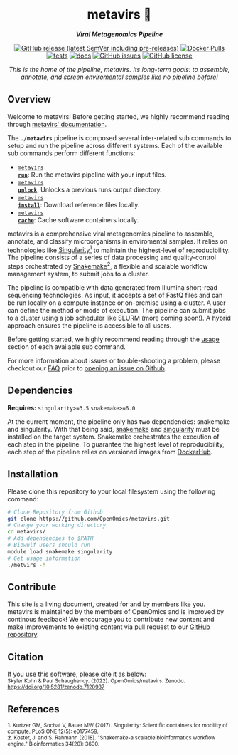 <div align="center">
   
  <h1>metavirs 🔬</h1>
  
  **_Viral Metagenomics Pipeline_**

  [![GitHub release (latest SemVer including pre-releases)](https://img.shields.io/github/v/release/OpenOmics/metavirs?color=blue&include_prereleases)](https://github.com/OpenOmics/metavirs/releases) [![Docker Pulls](https://img.shields.io/docker/pulls/skchronicles/metavirs)](https://hub.docker.com/repository/docker/skchronicles/metavirs) [![tests](https://github.com/OpenOmics/metavirs/workflows/tests/badge.svg)](https://github.com/OpenOmics/metavirs/actions/workflows/main.yaml) [![docs](https://github.com/OpenOmics/metavirs/workflows/docs/badge.svg)](https://github.com/OpenOmics/metavirs/actions/workflows/docs.yml) [![GitHub issues](https://img.shields.io/github/issues/OpenOmics/metavirs?color=brightgreen)](https://github.com/OpenOmics/metavirs/issues)  [![GitHub license](https://img.shields.io/github/license/OpenOmics/metavirs)](https://github.com/OpenOmics/metavirs/blob/main/LICENSE)  
  
  <i>
    This is the home of the pipeline, metavirs. Its long-term goals: to assemble, annotate, and screen enviromental samples like no pipeline before!
  </i>
</div>

## Overview
Welcome to metavirs! Before getting started, we highly recommend reading through [metavirs' documentation](https://openomics.github.io/metavirs/).

The **`./metavirs`** pipeline is composed several inter-related sub commands to setup and run the pipeline across different systems. Each of the available sub commands perform different functions: 

 * [<code>metavirs <b>run</b></code>](https://openomics.github.io/metavirs/usage/run/): Run the metavirs pipeline with your input files.
 * [<code>metavirs <b>unlock</b></code>](https://openomics.github.io/metavirs/usage/unlock/): Unlocks a previous runs output directory.
 * [<code>metavirs <b>install</b></code>](https://openomics.github.io/metavirs/usage/install/): Download reference files locally.
 * [<code>metavirs <b>cache</b></code>](https://openomics.github.io/metavirs/usage/cache/): Cache software containers locally.


metavirs is a comprehensive viral metagenomics pipeline to assemble, annotate, and classify microorganisms in enviromental samples. It relies on technologies like [Singularity<sup>1</sup>](https://singularity.lbl.gov/) to maintain the highest-level of reproducibility. The pipeline consists of a series of data processing and quality-control steps orchestrated by [Snakemake<sup>2</sup>](https://snakemake.readthedocs.io/en/stable/), a flexible and scalable workflow management system, to submit jobs to a cluster.

The pipeline is compatible with data generated from Illumina short-read sequencing technologies. As input, it accepts a set of FastQ files and can be run locally on a compute instance or on-premise using a cluster. A user can define the method or mode of execution. The pipeline can submit jobs to a cluster using a job scheduler like SLURM (more coming soon!). A hybrid approach ensures the pipeline is accessible to all users.

Before getting started, we highly recommend reading through the [usage](https://openomics.github.io/metavirs/usage/run/) section of each available sub command.

For more information about issues or trouble-shooting a problem, please checkout our [FAQ](https://openomics.github.io/metavirs/faq/questions/) prior to [opening an issue on Github](https://github.com/OpenOmics/metavirs/issues).

## Dependencies
**Requires:** `singularity>=3.5`  `snakemake>=6.0` 

At the current moment, the pipeline only has two dependencies: snakemake and singularity. With that being said, [snakemake](https://snakemake.readthedocs.io/en/stable/getting_started/installation.html) and [singularity](https://singularity.lbl.gov/all-releases) must be installed on the target system. Snakemake orchestrates the execution of each step in the pipeline. To guarantee the highest level of reproducibility, each step of the pipeline relies on versioned images from [DockerHub](https://hub.docker.com/repository/docker/skchronicles/metavirs). 

## Installation
Please clone this repository to your local filesystem using the following command:
```bash
# Clone Repository from Github
git clone https://github.com/OpenOmics/metavirs.git
# Change your working directory
cd metavirs/
# Add dependencies to $PATH
# Biowulf users should run
module load snakemake singularity
# Get usage information
./metvirs -h
```

## Contribute 
This site is a living document, created for and by members like you. metavirs is maintained by the members of OpenOmics and is improved by continous feedback! We encourage you to contribute new content and make improvements to existing content via pull request to our [GitHub repository](https://github.com/OpenOmics/metavirs).


## Citation

If you use this software, please cite it as below:  
<sup> Skyler Kuhn & Paul Schaughency. (2022). OpenOmics/metavirs. Zenodo. https://doi.org/10.5281/zenodo.7120937</sup>

## References
<sup>**1.**  Kurtzer GM, Sochat V, Bauer MW (2017). Singularity: Scientific containers for mobility of compute. PLoS ONE 12(5): e0177459.</sup>  
<sup>**2.**  Koster, J. and S. Rahmann (2018). "Snakemake-a scalable bioinformatics workflow engine." Bioinformatics 34(20): 3600.</sup>  
